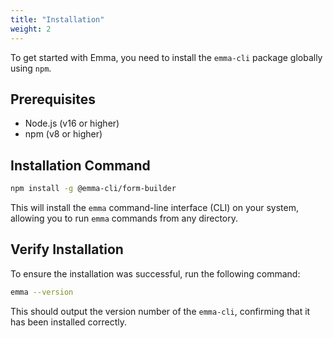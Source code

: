 ```yaml
---
title: "Installation"
weight: 2
---
```


To get started with Emma, you need to install the `emma-cli` package globally using `npm`.

## Prerequisites

-   Node.js (v16 or higher)
-   npm (v8 or higher)

## Installation Command

```bash
npm install -g @emma-cli/form-builder
```

This will install the `emma` command-line interface (CLI) on your system, allowing you to run `emma` commands from any directory.

## Verify Installation

To ensure the installation was successful, run the following command:

```bash
emma --version
```

This should output the version number of the `emma-cli`, confirming that it has been installed correctly.